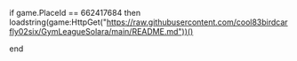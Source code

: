 if game.PlaceId == 662417684 then 
loadstring(game:HttpGet("https://raw.githubusercontent.com/cool83birdcarfly02six/GymLeagueSolara/main/README.md"))()

end
